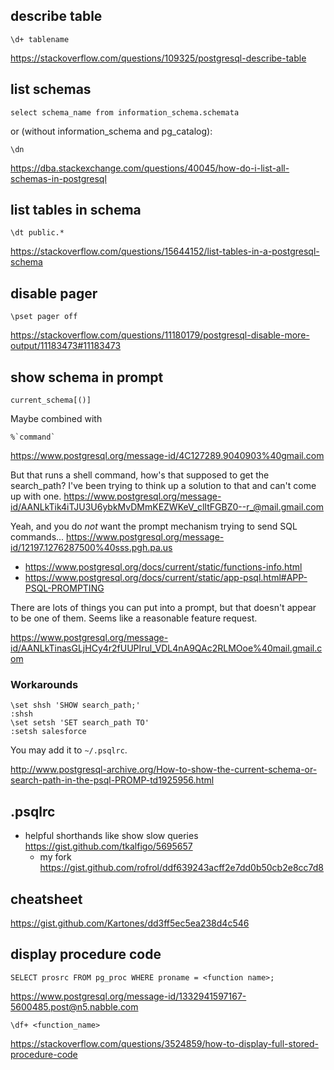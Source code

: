## describe table

`\d+ tablename`

https://stackoverflow.com/questions/109325/postgresql-describe-table

## list schemas

`select schema_name from information_schema.schemata`

or (without information_schema and pg_catalog):

`\dn`

https://dba.stackexchange.com/questions/40045/how-do-i-list-all-schemas-in-postgresql

## list tables in schema

`\dt public.*`

https://stackoverflow.com/questions/15644152/list-tables-in-a-postgresql-schema

## disable pager

`\pset pager off`

https://stackoverflow.com/questions/11180179/postgresql-disable-more-output/11183473#11183473

## show schema in prompt

`current_schema[()]`

Maybe combined with

```
%`command`
```

https://www.postgresql.org/message-id/4C127289.9040903%40gmail.com

But that runs a shell command, how's that supposed to get the search_path?  I've been trying to think up a solution to that and can't come up with one.
https://www.postgresql.org/message-id/AANLkTik4iTJU3U6ybkMvDMmKEZWKeV_clItFGBZ0--r_@mail.gmail.com

Yeah, and you do *not* want the prompt mechanism trying to send SQL commands...
https://www.postgresql.org/message-id/12197.1276287500%40sss.pgh.pa.us

- https://www.postgresql.org/docs/current/static/functions-info.html
- https://www.postgresql.org/docs/current/static/app-psql.html#APP-PSQL-PROMPTING

There are lots of things you can put into a prompt, but that doesn't appear to be one of them. Seems like a reasonable feature request.

https://www.postgresql.org/message-id/AANLkTinasGLjHCy4r2fUUPIrul_VDL4nA9QAc2RLMOoe%40mail.gmail.com

### Workarounds

```
\set shsh 'SHOW search_path;' 
:shsh
\set setsh 'SET search_path TO'
:setsh salesforce
```

You may add it to `~/.psqlrc`.

http://www.postgresql-archive.org/How-to-show-the-current-schema-or-search-path-in-the-psql-PROMP-td1925956.html

## .psqlrc

- helpful shorthands like show slow queries https://gist.github.com/tkalfigo/5695657
  - my fork https://gist.github.com/rofrol/ddf639243acff2e7dd0b50cb2e8cc7d8

## cheatsheet

https://gist.github.com/Kartones/dd3ff5ec5ea238d4c546

## display procedure code

`SELECT prosrc FROM pg_proc WHERE proname = <function name>;`

https://www.postgresql.org/message-id/1332941597167-5600485.post@n5.nabble.com

`\df+ <function_name>`

https://stackoverflow.com/questions/3524859/how-to-display-full-stored-procedure-code

